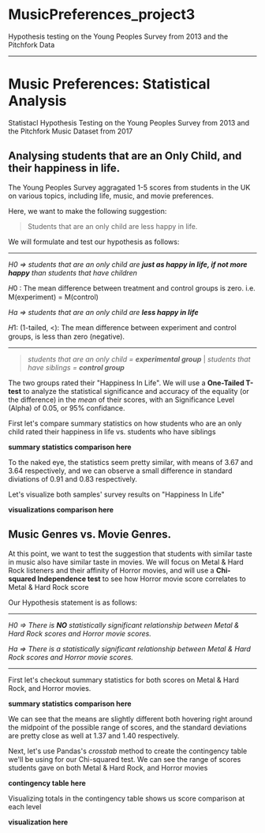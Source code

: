 # MusicPreferences_project3
Hypothesis testing on the Young Peoples Survey from 2013 and the Pitchfork Data




______________________

# Music Preferences: Statistical Analysis
Statistacl Hypothesis Testing on the Young Peoples Survey from 2013 and the Pitchfork Music Dataset from 2017









## Analysing students that are an Only Child, and their happiness in life.
The Young Peoples Survey aggragated 1-5 scores from students in the UK on various topics, including life, music, and movie preferences.

Here, we want to make the following suggestion:

> Students that are an only child are less happy in life.




We will formulate and test our hypothesis as follows:


__________

_H0 =>  students that are an only child are **just as happy in life, if not more happy** than students that have children_

𝐻0 : The mean difference between treatment and control groups is zero. i.e.  M(experiment) = M(control)


_Ha =>  students that are an only child are **less happy in life**_

𝐻1: (1-tailed, <): The mean difference between experiment and control groups, is less than zero (negative).

__________

> _students that are an only child = **experimental group**_ | _students that have siblings = **control group**_

The two groups rated their "Happiness In Life".  We will use a **One-Tailed T-test** to analyze the statistical significance and accuracy of the equality (or the difference) in the _mean_ of their scores, with an Significance Level (Alpha) of 0.05, or 95% confidance.


First let's compare summary statistics on how students who are an only child rated their happiness in life vs. students who have siblings

**summary statistics comparison here**

To the naked eye, the statistics seem pretty similar, with means of 3.67 and 3.64 respectively, and we can observe a small difference in standard diviations of 0.91 and 0.83 respectively.



Let's visualize both samples' survey results on "Happiness In Life"

**visualizations comparison here**










## Music Genres vs. Movie Genres.

At this point, we want to test the suggestion that students with similar taste in music also have similar taste in movies.
We will focus on Metal & Hard Rock listeners and their affinity of Horror movies, and will use a **Chi-squared Independence test** to see how Horror movie score correlates to Metal & Hard Rock score


Our Hypothesis statement is as follows:

__________

_H0 =>  There is **NO** statistically significant relationship between Metal & Hard Rock scores and Horror movie scores._

_Ha =>  There is a statistically significant relationship between Metal & Hard Rock scores and Horror movie scores._

__________




First let's checkout summary statistics for both scores on Metal & Hard Rock, and Horror movies.

**summary statistics comparison here**

We can see that the means are slightly different both hovering right around the midpoint of the possible range of scores, and the standard deviations are pretty close as well at 1.37 and 1.40 respectively.


Next, let's use Pandas's _crosstab_ method to create the contingency table we'll be using for our Chi-squared test.  We can see the range of scores students gave on both Metal & Hard Rock, and Horror movies

**contingency table here**



Visualizing totals in the contingency table shows us score comparison at each level

**visualization here**








